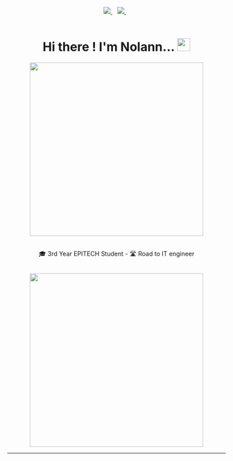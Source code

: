 <div id="header" align="center">
    <p align='center'>
        <a href="https://www.linkedin.com/in/nolann-bougrainville-637b13231/">
            <img src="https://img.shields.io/badge/linkedin-%230077B5.svg?&style=for-the-badge&logo=linkedin&logoColor=white" />
        </a>&nbsp;&nbsp;
        <a href="https://discordapp.com/users/412668878880112660">
            <img src="https://img.shields.io/badge/Discord-5865F2?style=for-the-badge&logo=discord&logoColor=white" />
        </a>&nbsp;&nbsp;
    </p>
    <div>
        <h1 style="display: inline-block;">Hi there ! I'm Nolann...
        <img src="https://media.giphy.com/media/hvRJCLFzcasrR4ia7z/giphy.gif" width="30px"/></h1>
    </div>
    <div>
        <img src="https://github-readme-streak-stats.herokuapp.com?user=NolannB14&theme=transparent&border_radius=10" width="400" />
    </div>
    <br>
    <p>🎓 3rd Year EPITECH Student - 🛣️ Road to IT engineer</p>
    <br>
    <div>
        <img src="https://media.giphy.com/media/QkksEGbn9YEJKJbF31/giphy.gif" width="400" />
    </div>
</div>

---
